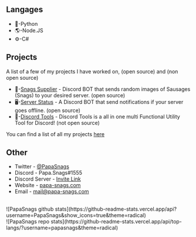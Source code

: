 ## Langages
* 🐍-Python
* 🌎-Node.JS
* ⚙️-C#

## Projects
A list of a few of my projects I have worked on, (open source) and (non open source)
* 🌭-[Snags Supplier](https://github.com/PapaSnags/Snags-Supplier)  - Discord BOT that sends random images of Sausages (Snags) to your desired server. (open source)
* 🖥️-[Server Status](https://github.com/PapaSnags/Server-Status) - A Discord BOT that send notifications if your server goes offline. (open source)
* 🧰-[Discord Tools](https://github.com/PapaSnags/Discord-Tools) - Discord Tools is a all in one multi Functional Utility Tool for Discord! (not open source)

You can find a list of all my projects [here](https://github.com/PapaSnags/Project-Archive/blob/master/README.md)

## Other
* Twitter - [@PapaSnags](https://twitter.com/PapaSnags)
* Discord - Papa.Snags#1555
* Discord Server - [Invite Link](https://discord.com/invite/w7B5nKB)
* Website - [papa-snags.com](https://papa-snags.com/)
* Email - mail@papa-snags.com
<br>
![PapaSnags github stats](https://github-readme-stats.vercel.app/api?username=PapaSnags&show_icons=true&theme=radical)
<br>
![PapaSnags repo stats](https://github-readme-stats.vercel.app/api/top-langs/?username=papasnags&theme=radical)
